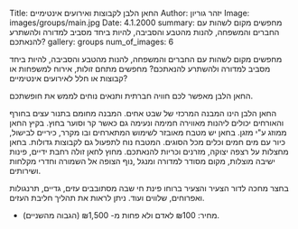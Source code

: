 Title: החאן הלבן לקבוצות ואירועים אינטימיים
Author: יזהר גוריון
Image: images/groups/main.jpg
Date: 4.1.2000
summary: מחפשים מקום לשהות עם החברים והמשפחה, להנות מהטבע והסביבה, להיות ביחד מסביב למדורה ולהשתרע להנאתכם?
gallery: groups
num_of_images: 6

מחפשים מקום לשהות עם החברים והמשפחה, להנות מהטבע והסביבה, להיות ביחד מסביב למדורה ולהשתרע להנאתכם? מחפשים מתחם זולות, אירוח למשפחות או קבוצות או חלל לאירועים אינטימיים?

החאן הלבן מאפשר לכם חוויה חברתית ותנאים נוחים לממש את חופשתכם.

החאן הלבן הינו המבנה המרכזי של שבט אחים. המבנה מחומם בתנור עצים בחורף והאורחים יכולים ליהנות מאווירה חמימה ונעימה גם כאשר קר וסוער בחוץ. בקיץ החאן ממוזג ע"י מזגן. בחאן יש מטבח מאובזר לשימוש המתארחים ובו מקרר, כיריים לבישול, כיור עם מים חמים וכלים מכל הסוגים. המטבח נוח לתפעול גם לקבוצות גדולות. בחאן מחצלות על רצפה יצוקה, מזרנים וכריות להנאתכם. מחוץ לחאן זולה רחבת ידיים, פינות ישיבה מוצלות, מקום מסודר למדורה ומנגל ,נוף הצופה אל השמורה וחדרי מקלחות ושירותים.

בחצר מחכה לדור הצעיר והצעיר ברוחו פינת חי שבה מסתובבים עזים, גדיים, תרנגולות ואפרוחים, שלווים ועוד. ניתן לראות את תהליך חליבת העזים.

- מחיר: ₪100 לאדם ולא פחות מ- ₪1,500 (הגבוה מהשניים).
